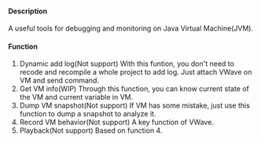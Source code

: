 #### Description
A useful tools for debugging and monitoring on Java Virtual Machine(JVM).

#### Function
1. Dynamic add log(Not support)
With this funtion, you don't need to recode and recompile a whole project to
add log. Just attach VWave on VM and send command.
2. Get VM info(WIP)
Through this function, you can know current state of the VM and current variable
in VM.
3. Dump VM snapshot(Not support)
If VM has some mistake, just use this function to dump a snapshot to analyze it.
4. Record VM behavior(Not support)
A key function of VWave.
5. Playback(Not support)
Based on function 4.
